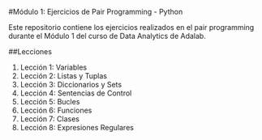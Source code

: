 #Módulo 1: Ejercicios de Pair Programming - Python

Este repositorio contiene los ejercicios realizados en el pair programming durante el Módulo 1 del curso de Data Analytics de Adalab.

##Lecciones
1. Lección 1: Variables
2. Lección 2: Listas y Tuplas
3. Lección 3: Diccionarios y Sets
4. Lección 4: Sentencias de Control
5. Lección 5: Bucles
6. Lección 6: Funciones
7. Lección 7: Clases
8. Lección 8: Expresiones Regulares
